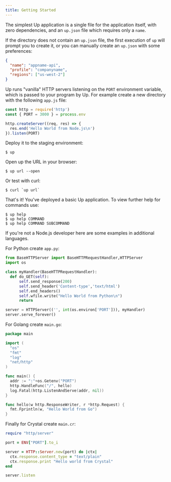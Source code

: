```yaml
---
title: Getting Started
---
```


The simplest Up application is a single file for the application itself, with zero dependencies, and an `up.json` file which requires only a `name`.

If the directory does not contain an `up.json` file, the first execution of `up` will prompt you to create it, or you can manually create an `up.json` with some preferences:

```json
{
  "name": "appname-api",
  "profile": "companyname",
  "regions": ["us-west-2"]
}
```

Up runs "vanilla" HTTP servers listening on the `PORT` environment variable, which is passed to your program by Up. For example create a new directory with the following `app.js` file:

```js
const http = require('http')
const { PORT = 3000 } = process.env

http.createServer((req, res) => {
  res.end('Hello World from Node.js\n')
}).listen(PORT)
```

Deploy it to the staging environment:

```
$ up
```

Open up the URL in your browser:

```
$ up url --open
```

Or test with curl:

```
$ curl `up url`
```

That's it! You've deployed a basic Up application. To view further help for commands use:

```
$ up help
$ up help COMMAND
$ up help COMMAND SUBCOMMAND
```

If you're not a Node.js developer here are some examples in additional languages.

For Python create `app.py`:

```python
from BaseHTTPServer import BaseHTTPRequestHandler,HTTPServer
import os

class myHandler(BaseHTTPRequestHandler):
  def do_GET(self):
      self.send_response(200)
      self.send_header('Content-type','text/html')
      self.end_headers()
      self.wfile.write("Hello World from Python\n")
      return

server = HTTPServer(('', int(os.environ['PORT'])), myHandler)
server.serve_forever()
```

For Golang create `main.go`:

```go
package main

import (
  "os"
  "fmt"
  "log"
  "net/http"
)

func main() {
  addr := ":"+os.Getenv("PORT")
  http.HandleFunc("/", hello)
  log.Fatal(http.ListenAndServe(addr, nil))
}

func hello(w http.ResponseWriter, r *http.Request) {
  fmt.Fprintln(w, "Hello World from Go")
}
```

Finally for Crystal create `main.cr`:

```ruby
require "http/server"

port = ENV["PORT"].to_i

server = HTTP::Server.new(port) do |ctx|
  ctx.response.content_type = "text/plain"
  ctx.response.print "Hello world from Crystal"
end

server.listen
```
